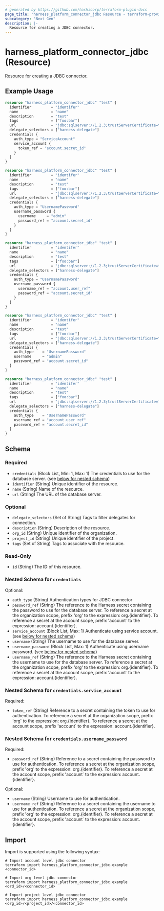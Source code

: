 ```yaml
---
# generated by https://github.com/hashicorp/terraform-plugin-docs
page_title: "harness_platform_connector_jdbc Resource - terraform-provider-harness"
subcategory: "Next Gen"
description: |-
  Resource for creating a JDBC connector.
---
```


# harness_platform_connector_jdbc (Resource)

Resource for creating a JDBC connector.

## Example Usage

```terraform
resource "harness_platform_connector_jdbc" "test" {
  identifier         = "identifer"
  name               = "name"
  description        = "test"
  tags               = ["foo:bar"]
  url                = "jdbc:sqlserver://1.2.3;trustServerCertificate=true"
  delegate_selectors = ["harness-delegate"]
  credentials {
    auth_type = "ServiceAccount"
    service_account {
      token_ref = "account.secret_id"
    }
  }
}

resource "harness_platform_connector_jdbc" "test" {
  identifier         = "identifer"
  name               = "name"
  description        = "test"
  tags               = ["foo:bar"]
  url                = "jdbc:sqlserver://1.2.3;trustServerCertificate=true"
  delegate_selectors = ["harness-delegate"]
  credentials {
    auth_type = "UsernamePassword"
    username_password {
      username     = "admin"
      password_ref = "account.secret_id"
    }
  }
}

resource "harness_platform_connector_jdbc" "test" {
  identifier         = "identifer"
  name               = "name"
  description        = "test"
  tags               = ["foo:bar"]
  url                = "jdbc:sqlserver://1.2.3;trustServerCertificate=true"
  delegate_selectors = ["harness-delegate"]
  credentials {
    auth_type = "UsernamePassword"
    username_password {
      username_ref = "account.user_ref"
      password_ref = "account.secret_id"
    }
  }
}

resource "harness_platform_connector_jdbc" "test" {
  identifier         = "identifer"
  name               = "name"
  description        = "test"
  tags               = ["foo:bar"]
  url                = "jdbc:sqlserver://1.2.3;trustServerCertificate=true"
  delegate_selectors = ["harness-delegate"]
  credentials {
    auth_type    = "UsernamePassword"
    username     = "admin"
    password_ref = "account.secret_id"
  }
}

resource "harness_platform_connector_jdbc" "test" {
  identifier         = "identifer"
  name               = "name"
  description        = "test"
  tags               = ["foo:bar"]
  url                = "jdbc:sqlserver://1.2.3;trustServerCertificate=true"
  delegate_selectors = ["harness-delegate"]
  credentials {
    auth_type    = "UsernamePassword"
    username_ref = "account.user_ref"
    password_ref = "account.secret_id"
  }
}
```

<!-- schema generated by tfplugindocs -->
## Schema

### Required

- `credentials` (Block List, Min: 1, Max: 1) The credentials to use for the database server. (see [below for nested schema](#nestedblock--credentials))
- `identifier` (String) Unique identifier of the resource.
- `name` (String) Name of the resource.
- `url` (String) The URL of the database server.

### Optional

- `delegate_selectors` (Set of String) Tags to filter delegates for connection.
- `description` (String) Description of the resource.
- `org_id` (String) Unique identifier of the organization.
- `project_id` (String) Unique identifier of the project.
- `tags` (Set of String) Tags to associate with the resource.

### Read-Only

- `id` (String) The ID of this resource.

<a id="nestedblock--credentials"></a>
### Nested Schema for `credentials`

Optional:

- `auth_type` (String) Authentication types for JDBC connector
- `password_ref` (String) The reference to the Harness secret containing the password to use for the database server. To reference a secret at the organization scope, prefix 'org' to the expression: org.{identifier}. To reference a secret at the account scope, prefix 'account` to the expression: account.{identifier}.
- `service_account` (Block List, Max: 1) Authenticate using service account. (see [below for nested schema](#nestedblock--credentials--service_account))
- `username` (String) The username to use for the database server.
- `username_password` (Block List, Max: 1) Authenticate using username password. (see [below for nested schema](#nestedblock--credentials--username_password))
- `username_ref` (String) The reference to the Harness secret containing the username to use for the database server. To reference a secret at the organization scope, prefix 'org' to the expression: org.{identifier}. To reference a secret at the account scope, prefix 'account` to the expression: account.{identifier}.

<a id="nestedblock--credentials--service_account"></a>
### Nested Schema for `credentials.service_account`

Required:

- `token_ref` (String) Reference to a secret containing the token to use for authentication. To reference a secret at the organization scope, prefix 'org' to the expression: org.{identifier}. To reference a secret at the account scope, prefix 'account` to the expression: account.{identifier}.


<a id="nestedblock--credentials--username_password"></a>
### Nested Schema for `credentials.username_password`

Required:

- `password_ref` (String) Reference to a secret containing the password to use for authentication. To reference a secret at the organization scope, prefix 'org' to the expression: org.{identifier}. To reference a secret at the account scope, prefix 'account` to the expression: account.{identifier}.

Optional:

- `username` (String) Username to use for authentication.
- `username_ref` (String) Reference to a secret containing the username to use for authentication. To reference a secret at the organization scope, prefix 'org' to the expression: org.{identifier}. To reference a secret at the account scope, prefix 'account` to the expression: account.{identifier}.

## Import

Import is supported using the following syntax:

```shell
# Import account level jdbc connector 
terraform import harness_platform_connector_jdbc.example <connector_id>

# Import org level jdbc connector 
terraform import harness_platform_connector_jdbc.example <ord_id>/<connector_id>

# Import project level jdbc connector 
terraform import harness_platform_connector_jdbc.example <org_id>/<project_id>/<connector_id>
```
